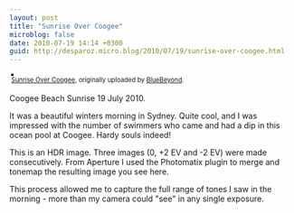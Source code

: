 ```yaml
---
layout: post
title: "Sunrise Over Coogee"
microblog: false
date: 2010-07-19 14:14 +0300
guid: http://desparoz.micro.blog/2010/07/19/sunrise-over-coogee.html
---
```

<div style="text-align: left; padding: 3px;"><a title="photo sharing" href="http://www.flickr.com/photos/bluebeyond/4810371354/"><img style="border: solid 2px #000000;" src="http://desparoz.me/uploads/2017/959fefd9cd.jpg" alt="" /></a> <br /> <span style="font-size: 0.8em; margin-top: 0px;"><a href="http://www.flickr.com/photos/bluebeyond/4810371354/">Sunrise Over Coogee</a>, originally uploaded by <a href="http://www.flickr.com/people/bluebeyond/">BlueBeyond</a>.</span></div>
<p>Coogee Beach Sunrise 19 July 2010.</p>
<p>It was a beautiful winters morning in Sydney. Quite cool, and I was impressed with the number of swimmers who came and had a dip in this ocean pool at Coogee. Hardy souls indeed!</p>
<p> This is an HDR image. Three images (0, +2 EV and -2 EV) were made consecutively. From Aperture I used the Photomatix plugin to merge and tonemap the resulting image you see here.</p>
<p> This process allowed me to capture the full range of tones I saw in the morning - more than my camera could "see" in any single exposure.</p>
